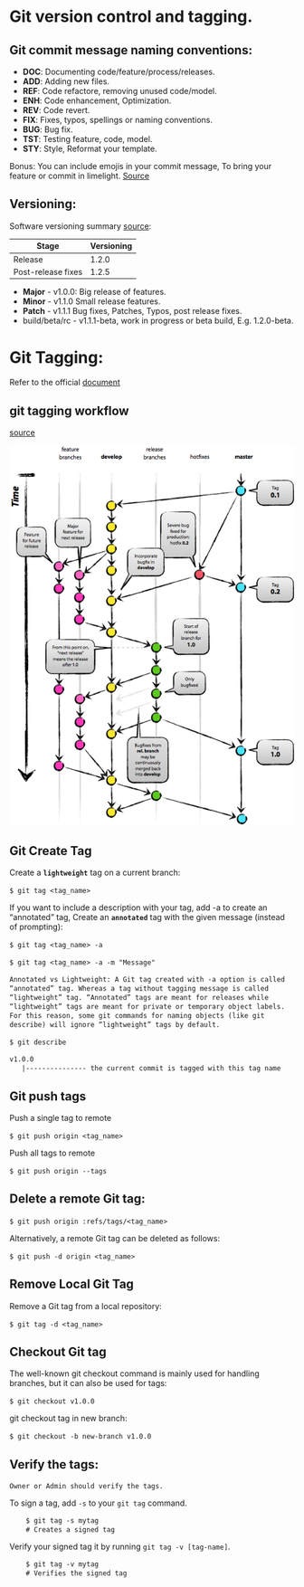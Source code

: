 # Git version control and tagging.

## Git commit message naming conventions:

- **DOC**: Documenting code/feature/process/releases.
- **ADD**: Adding new files.
- **REF**: Code refactore, removing unused code/model.
- **ENH**: Code enhancement, Optimization.
- **REV**: Code revert.
- **FIX**: Fixes, typos, spellings or naming conventions.
- **BUG**: Bug fix.
- **TST**: Testing feature, code, model.
- **STY**: Style, Reformat your template.

Bonus: You can include emojis in your commit message, To bring your feature or commit in limelight. [Source](https://gitmoji.dev/)

## Versioning:

Software versioning summary [source](https://en.wikipedia.org/wiki/Software_versioning):

|Stage |Versioning
--| --|
|Release |1.2.0	
|Post-release fixes |1.2.5

- **Major** - v1.0.0: Big release of features.
- **Minor** - v1.1.0 Small release features. 
- **Patch** - v1.1.1 Bug fixes, Patches, Typos, post release fixes.
- build/beta/rc - v1.1.1-beta, work in progress or beta build, E.g. 1.2.0-beta.

# Git Tagging:

Refer to the official [document](https://git-scm.com/book/en/v2/Git-Basics-Tagging)

## git tagging workflow

[source](https://softwareengineering.stackexchange.com/questions/165725/git-branching-and-tagging-best-practices/165733#165733)

![workflow](./git_tagging.png)

## Git Create Tag
Create a **`lightweight`** tag on a current branch:

`$ git tag <tag_name>`

If you want to include a description with your tag, add -a to create an “annotated” tag,
Create an **`annotated`** tag with the given message (instead of prompting):

`$ git tag <tag_name> -a`

`$ git tag <tag_name> -a -m "Message"`

```
Annotated vs Lightweight: A Git tag created with -a option is called “annotated” tag. Whereas a tag without tagging message is called “lightweight” tag. “Annotated” tags are meant for releases while “lightweight” tags are meant for private or temporary object labels. For this reason, some git commands for naming objects (like git describe) will ignore “lightweight” tags by default.
```

`$ git describe`

```
v1.0.0
   |--------------- the current commit is tagged with this tag name
```
## Git push tags

Push a single tag to remote

`$ git push origin <tag_name>`


Push all tags to remote

`$ git push origin --tags`

## Delete a remote Git tag:

`$ git push origin :refs/tags/<tag_name>`

Alternatively, a remote Git tag can be deleted as follows:

`$ git push -d origin <tag_name>`

## Remove Local Git Tag
Remove a Git tag from a local repository:

`$ git tag -d <tag_name>`

## Checkout Git tag
The well-known git checkout command is mainly used for handling branches, but it can also be used for tags:

`$ git checkout v1.0.0`

git checkout tag in new branch:

`$ git checkout -b new-branch v1.0.0`

## Verify the tags:
    Owner or Admin should verify the tags.

To sign a tag, add `-s` to your `git tag` command.

```
    $ git tag -s mytag
    # Creates a signed tag
```

Verify your signed tag it by running `git tag -v [tag-name]`.

```
    $ git tag -v mytag
    # Verifies the signed tag
```

